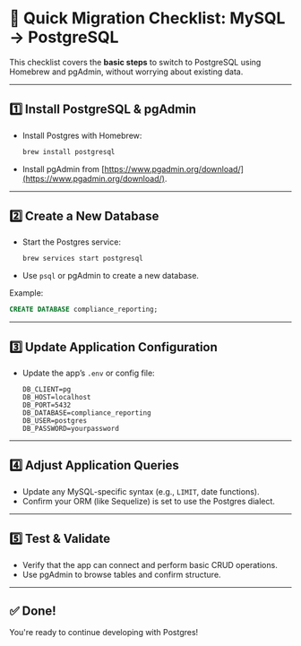# 🚀 Quick Migration Checklist: MySQL → PostgreSQL

This checklist covers the **basic steps** to switch to PostgreSQL using Homebrew and pgAdmin, without worrying about existing data.

---

## 1️⃣ Install PostgreSQL & pgAdmin

- Install Postgres with Homebrew:
  ```bash
  brew install postgresql
  ```
- Install pgAdmin from [https://www.pgadmin.org/download/](https://www.pgadmin.org/download/).

---

## 2️⃣ Create a New Database

- Start the Postgres service:
  ```bash
  brew services start postgresql
  ```
- Use `psql` or pgAdmin to create a new database.

Example:

```sql
CREATE DATABASE compliance_reporting;
```

---

## 3️⃣ Update Application Configuration

- Update the app’s `.env` or config file:
  ```env
  DB_CLIENT=pg
  DB_HOST=localhost
  DB_PORT=5432
  DB_DATABASE=compliance_reporting
  DB_USER=postgres
  DB_PASSWORD=yourpassword
  ```

---

## 4️⃣ Adjust Application Queries

- Update any MySQL-specific syntax (e.g., `LIMIT`, date functions).
- Confirm your ORM (like Sequelize) is set to use the Postgres dialect.

---

## 5️⃣ Test & Validate

- Verify that the app can connect and perform basic CRUD operations.
- Use pgAdmin to browse tables and confirm structure.

---

## ✅ Done!

You're ready to continue developing with Postgres!
